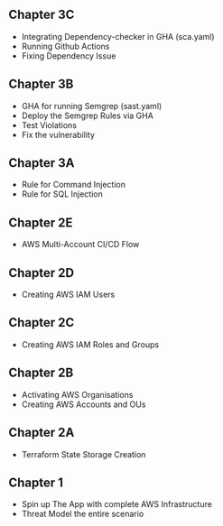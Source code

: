## Chapter 3C

- Integrating Dependency-checker in GHA (sca.yaml)
- Running Github Actions
- Fixing Dependency Issue

## Chapter 3B

- GHA for running Semgrep (sast.yaml)
- Deploy the Semgrep Rules via GHA
- Test Violations
- Fix the vulnerability

## Chapter 3A

- Rule for Command Injection
- Rule for SQL Injection

## Chapter 2E

- AWS Multi-Account CI/CD Flow

## Chapter 2D

- Creating AWS IAM Users

## Chapter 2C

- Creating AWS IAM Roles and Groups

## Chapter 2B

- Activating AWS Organisations
- Creating AWS Accounts and OUs

## Chapter 2A

- Terraform State Storage Creation

## Chapter 1

- Spin up The App with complete AWS Infrastructure
- Threat Model the entire scenario